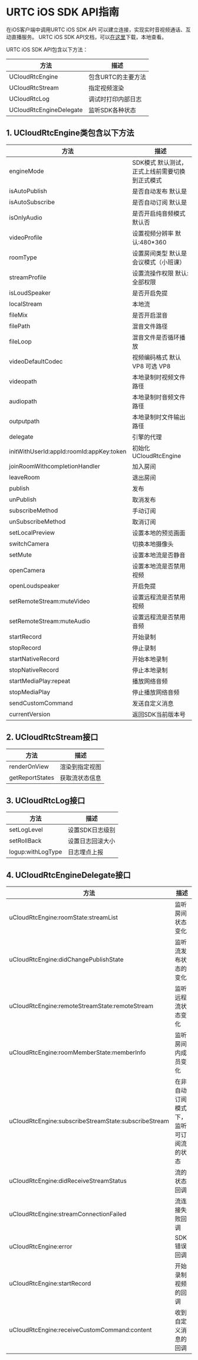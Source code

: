 # URTC iOS SDK API指南

在iOS客户端中调用URTC iOS SDK API 可以建立连接，实现实时音视频通话、互动直播服务。 
URTC iOS SDK API文档，可以[在这里](](https://github.com/ucloud/urtc-ios-demo))下载，本地查看。     
  
URTC iOS SDK API包含以下方法：    

| 方法 | 描述 |
| -| -|
| UCloudRtcEngine  | 包含URTC的主要方法  |
| UCloudRtcStream  | 指定视频渲染  |
| UCloudRtcLog  | 调试时打印内部日志  |
| UCloudRtcEngineDelegate  | 监听SDK各种状态  |

## 1. UCloudRtcEngine类包含以下方法

| 方法 | 描述 |
| -| -|
| engineMode  | SDK模式 默认测试，正式上线前需要切换到正式模式  |
| isAutoPublish  | 是否自动发布 默认是  |
| isAutoSubscribe  | 是否自动订阅 默认是  |
| isOnlyAudio  | 是否开启纯音频模式 默认否  |
| videoProfile  | 设置视频分辨率 默认:480*360  |
| roomType  | 设置房间类型 默认是会议模式（小班课）  |
| streamProfile  | 设置流操作权限 默认:全部权限  |
| isLoudSpeaker  | 是否开启免提  |
| localStream  | 本地流  |
| fileMix  | 是否开启混音  |
| filePath   | 混音文件路径  |
| fileLoop  | 混音文件是否循环播放  |
| videoDefaultCodec  | 视频编码格式 默认VP8 可选 VP8 || H264  |
| videopath  | 本地录制时视频文件路径  |
| audiopath  | 本地录制时音频文件路径  |
| outputpath  | 本地录制时文件输出路径  |
| delegate  | 引擎的代理  |
| initWithUserId:appId:roomId:appKey:token  | 初始化UCloudRtcEngine  |
| joinRoomWithcompletionHandler  | 加入房间  |
| leaveRoom  | 退出房间  |
| publish  | 发布  |
| unPublish  | 取消发布  |
| subscribeMethod | 手动订阅  |
| unSubscribeMethod  | 取消订阅  |
| setLocalPreview  | 设置本地的预览画面  |
| switchCamera  | 切换本地摄像头  |
| setMute  | 设置本地流是否静音  |
| openCamera  |  设置本地流是否禁用视频 |
| openLoudspeaker  | 开启免提  |
| setRemoteStream:muteVideo  | 设置远程流是否禁用视频  |
| setRemoteStream:muteAudio  | 设置远程流是否禁用音频  |
| startRecord  | 开始录制  |
| stopRecord  | 停止录制  |
| startNativeRecord  | 开始本地录制  |
| stopNativeRecord  | 停止本地录制  |
| startMediaPlay:repeat  | 播放网络音频  |
| stopMediaPlay  | 停止播放网络音频  |
| sendCustomCommand  | 发送自定义消息  |
| currentVersion  | 返回SDK当前版本号  |


## 2. UCloudRtcStream接口

| 方法 | 描述 |
| -| -|
| renderOnView  | 渲染到指定视图  |
| getReportStates  | 获取流状态信息  |



## 3. UCloudRtcLog接口

| 方法 | 描述 |
| -| -|
| setLogLevel  | 设置SDK日志级别  |
| setRollBack  | 设置日志回滚大小 |
| logup:withLogType  | 日志埋点上报  |

## 4. UCloudRtcEngineDelegate接口

| 方法 | 描述 |
| -| -|
| uCloudRtcEngine:roomState:streamList  | 监听房间状态变化  |
| uCloudRtcEngine:didChangePublishState  | 监听流发布状态的变化  |
| uCloudRtcEngine:remoteStreamState:remoteStream  | 监听远程流状态变化  |
| uCloudRtcEngine:roomMemberState:memberInfo  | 监听房间内成员变化 |
| uCloudRtcEngine:subscribeStreamState:subscribeStream  | 在非自动订阅模式下，监听可订阅流的状态  |
| uCloudRtcEngine:didReceiveStreamStatus  | 流的状态回调  |
| uCloudRtcEngine:streamConnectionFailed  | 流连接失败回调  |
| uCloudRtcEngine:error  | SDK错误回调  |
| uCloudRtcEngine:startRecord   | 开始录制视频的回调  |
| uCloudRtcEngine:receiveCustomCommand:content  | 收到自定义消息的回调  |


